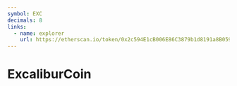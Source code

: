 ```yaml
---
symbol: EXC
decimals: 8
links:
  - name: explorer
    url: https://etherscan.io/token/0x2c594E1cB006E86C3879b1d8191a8B059AF52bE7
---
```


# ExcaliburCoin
